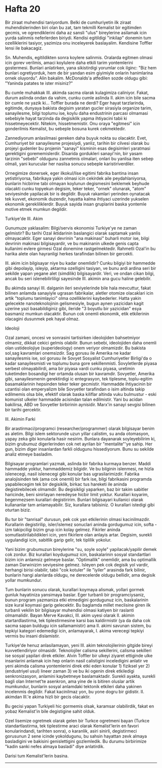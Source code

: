 # Hafta 20

Bir ziraat muhendisi taniyordum. Belki de cumhuriyetin ilk ziraat muhendislerinden biri olan bu zat, tam tekmilli Kemalist bir egitimden gecmis, ve ogrendiklerini daha az sansli "ulus" bireylerine asilamak icin yurda salinmis neferlerden biriydi. Kendisi egitildigi "inkilap" donemin tum ozelliklerini tasiyor, yazimiza onu inceleyerek baslayalim. Kendisine Toffler lensi ile bakacagiz.

Sn. Muhendis, egitildikten sonra koylere salinmis. Oralarda egitmen olmasi icin gorev verilmis, amaci koylulere daha etkili tarim yontemlerini gostermesi. Bunlari anlatirken, yana sikistirdigi yorumlar cok ilginc: "Biz hem bunlari ogretiyorduk, hem de bir yandan esim giyimiyle onlarin hanimlarina ornek oluyordu". Alin bakalim. McDonalds'a atfedilen sozde oldugu gibi: "Yaninda patates te ister misiniz?"

Bu cumle muhakkak III. akimda sacma olarak kulagimiza caliniyor. Fakat, durum aslinda ondan da vahim, cunku cumle aslinda II. akim icin bile sacma bir cumle ne yazik ki... Toffler burada ne derdi? Eger hayat tarzlarinda, egitimde, dunyaya bakista degisim yaratan gucler sirasiyla organize tarim, sanayilesme, bilgi toplumu ise, koylu daha endustrinin parcasi olmamasi sebebiyle hayat tarzinda da degisiklik yapma ihtiyacini tabii ki hissetmeyecektir. Nitekim, hissetmemistir. Onu oraya "egitmesi" icin gonderilmis Kemalist, bu sebeple bosuna kurek cekmektedir.

Zannediyorum anlasilmasi gereken daha buyuk nokta su olacaktir. Evet, Cumhuriyet bir sanayilesme projesiydi, yanliz, tarihin bir cilvesi olarak bu projeyi gudenler bu projenin "sanayi" kisminin esas degisimleri yaratmasi gerektigini gorememislerdir. Disarida gordukleri sanayi'nin, bir yasam tarzinin "sebebi" oldugunu zannetmis olmalari, onlari bu yanlisa iten sebep olmali, yani kurucular her nasilsa sonucu sebeple karistiriverdiler.

Ornegimize donersek, eger ilkokul/lise egitimi fabrika bantina insan yetistiriyorsa, fabrikaya yakin olmasi icin cekirdek aile peydahlaniyorsa, bunlarin hicbirine tabi olmayan koylunun degismesini beklemek beyhude olacakti cunku topyekun degisim, teker teker, "ornek" olunarak, "atom" seviyesinde yapilacak bir is degildir. Buyuk rakamlari yerinden oynatacak tek kuvvet, ekonomik duzendir, hayatta kalma ihtiyaci uzerinde yukselen ekonomik gerekliliklerdir. Buyuk sayida insan gruplarini baska yontemle motive etmek mumkun degildir.

Turkiye'de III. Akim

Gunumuze yaklasalim: Bilgi/servis ekonomisi Turkiye'ye ne zaman gelmistir? Bu tarihi Ozal iktidarinin baslangici olarak saptamak yanlis olmayacaktir. Eger sanayi devrinin "ana makinasi" buharli motor ise, bilgi devrinin makinasi bilgisayardir, ve bu makinanin ulkede genis capta kullanimi evlere girmesi Ozal donemine rastgelmektedir. Rahmetli Ozal'in bu harika alete olan hayranligi herkes tarafindan bilinen bir gercekti.

III. akim icin bilgisayar niye bu kadar onemlidir? Cunku bilgiyi bir hammedde gibi depolayip, isleyip, aktarma ozelligini tasiyan, ve bunu ardi ardina seri bir sekilde yapan yegane alet (simdilik) bilgisayardir. Veri, ve ondan cikan bilgi, ancak bu seri islenebilirliligi sayesinde III. akimin ana gucu haline gelebilir.

Bu akimda sanayi III. dalganin ileri seviyelerinde bile hala mevcuttur, fakat bilinen anlamda sanayiyle ugrasan fabrikalar, aletler otomize olacaklari icin artik "toplumu tanimlayici" olma ozelliklerini kaybederler. Hatta yakin gelecekte nanoteknolojinin gelismesiyle, bugun aynen yazicidan kagit uzerine yazi basabildiginiz gibi, ileride "3 boyutlu bir yazicidan" esya basmaniz mumkun olacaktir. Bunun cok onemli ekonomik, etik etkilerinin olacagini dusunmek pek hayal olmaz.

Ideoloji

Ozal zamani, oncesi ve sonrasini tartisirken ideolojiden bahsetmiyor olmamiz, dikkat cekici gelmis olabilir. Bunun sebebi, ideolojiden daha onemli olan ustideolojiye (superideology) onem veriyor olmamizdir. Bu bakista sol,sag kavramlari onemsizdir. Sag gorusu ile Amerika ne kadar sanayilesmis ise, sol gorusu ile Sovyet Sosyalist Cumhuriyetler Birligi'da o kadar sanayilesmisti ve toplumu buna gore sekillenmisti. Sovyletlerde piyasa serbest olmayabilirdi, ama bir piyasa vardi cunku piyasa, uretimin tuketimden bosandigi her ortamda olusan bir kavramdir. Sovyetler, Amerika gibi, sanayilesmenin gerektirdigi ic entegrasyon, tek tiplesme, toplu-egitim basamaklarinin hepsinden teker teker gecmistir. Hammadde ihtiyacinin bir uzantisi olan emperyalizm bile Sovyetler tarafindan o isim altinda takip edilmemis olsa bile, efektif olarak baska kiliflar altinda vuku bulmustur - eski komunist ulkeler hammadde acisindan talan edilmistir. Yani bu acidan bakilirsa, ABD ve Sovyetler birbirinin aynisidir. Marx'in sanayi sevgisi bilinen bir tarihi gercektir.

III. Akimin Farki

Bir arastirmaci/programci (researcher/programmer) olarak bilgisayar benim as aletim. Bilgi islem sektorunde uzun yillar calistim, su anda otomasyon, yapay zeka gibi konularla hasir nesirim. Bunlara dayanarak soyleyebilirim ki, bizim grubumuz digerlerinden cok net ayrilan bir "mentalite"'ye sahip. Her gun, bizim diger insanlardan farkli oldugunu hissediyorum. Bunu su sekilde analiz etmeye basladim.

Bilgisayar programlari yazmak, aslinda bir fabrika kurmaya benzer. Maddi hammadde yoktur, hammaddemiz bilgidir. Ve bu bilginin islenmesi, ne hizla islenecegi, nasil islenecegi gibi konular bas ugrasilarimizdir. Fabrika analojisinden tek (ama cok onemli) bir fark ise, bilgi fabrikasini programda yapabilecegim tek bir degisiklik, birkac tus hareketi ile aninda degistirebilecek olmamdir. Bu degisikligi yaparken, baz bir takim sabitler haricinde, beni sinirlayan neredeyse hicbir limit yoktur. Kurallari koyarim, begenmezsem kurallari degistiririm. Bunlari bilgisayari kullanici olarak kullananlar tam anlamayabilir. Siz, kurallara tabisiniz. O kurallari istedigi gibi oturtan biziz.

Bu tur bir "tanrisal" durusun, pek cok yan etkilerinin olmasi kacinilmazdir. Kurallarin degistirilip, isler/islemez sonuclari aninda gordugumuz icin, softa -izm takipciligi bizim grup icin kolay gelmez. Fikirler aninda somutlastirilabildikleri icin, yeni fikirlere olan anlayis artar. Degisim, surekli uygulandigi icin, sabitlik garip gelir, tek tiplilik yokolur.

Yani bizim grubumuzun bireylerine "su, soyle soyle" yapilacak/yapilir demek cok zordur. Biz kurallari koydugumuz icin, baskalarinin sosyal standartlari bizim icin anlamsiz gelmeye baslar. "Optimallik" onemlidir, ama bu optimallik zaman Darwinizim seviyesine gelmez. Isleyen pek cok degisik yol vardir, herhangi birisi olabilir, tabii "cok kotuler" ile "iyiler" arasinda fark bilinir, bunlarin hangi alanlarda oldugu, ne derecelerde oldugu bellidir, ama degisik yollar mumkundur.

Tum bunlarin sonucu olarak, kurallari koymaya alismak, yollari gormek gunluk hayatiniza yansimaya baslar. Eger turbanli bir programciysaniz, bunun program yazmaniza etki etmedigini gordugunuz icin, baskalarinin size kural koymasi garip gelecektir. Bu baglamda millet meclisine giren ilk turbanli vekilin bir bilgisayar muhendisi olmasi katiyen bir raslanti olmamalidir. Bayan Merve Kavakci, III. akim uyesi olarak II. akimin startardlastirma, tek tiplestirmesine karsi bas kaldirmistir (ya da daha cok sacma sapan buldugu icin sallamamistir) ama II. akimi savunan sistem, bu tepkiyi kategori edemedigi icin, anlamayarak, I. akima verecegi tepkiyi vermis bu insani dislamistir.

Turkiye'de henuz anlasilamayan, yeni III. akim teknolojilerinin gitgide bireyi kuvvetlendiriyor olmasidir. Teknolojiler calisma sekillerini, calisma sekilleri ise sosyal yapilari direk etkiler. Alvin Toffler bir ulkeyi ziyaret ettiginde ulke insanlarini anlamak icin hep onlarin nasil calistigini inceledigini anlatir ve yeni akimda calisma yontemlerini direk etki eden konular 1) fiziksel yer 2) (endustriyel usul) lineer zaman 3) ve bu iki ogenin direk etkiledigi senkronizasyon, anlamini kaybetmeye baslamaktadir. Surekli ayakta, surekli bagli olan Internet'te asenkron, ama yine de is bitiren oluslar artik mumkundur, bunlarin sosyal anlamdaki tektonik etkileri daha yakinen incelenmis degildir. Fakat kacinilmaz yon, bu yone dogru bir gidistir. II. akimdan III.'e akima hizli bir gecis olacaktir.

Bu gecisi yapan Turkiyeli hic gormemis olsak, karamsar olabilirdik, fakat en yobaz Kemalist'in bile degistigine sahit olduk.

Ozel lisemize ogretmek olarak gelen bir Turkce ogretmeni bayan (Turkce standartlastirma, tek tiplestirme araci olarak Kemalist'lerin en favori konularindandi, tarihten sonra), o karanlik, asiri sinirli, degistirmeci gorusunun 2 sene icinde yokoldugunu, bu sahsin hayattan zevk almaya basladigini ve bakisini genislettigini gozlemledik. Bu durumu birbirimize "kadin sanki nefes almaya basladi" diye anlatirdik.

Darisi tum Kemalist'lerin basina.

---
